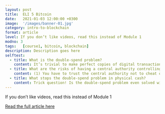 ```yaml
---
layout: post
title:  ELI 5 Bitcoin
date:   2021-01-03 12:00:00 +0300
image:  '/images/banner-01.jpg'
category: intro-to-blockchain
format: article
level: If you don’t like videos, read this instead of Module 1
modno: 3
tags:   [course1, bitcoin, blockchain]
description: Description goes here
selftest:
  - title: What is the double-spend problem?
    content: It’s trivial to make perfect copies of digital transactions. For any electronic money system, the double-spend problem refers to trying to prevent the transaction “Alice pays $100” from being used over and over again. This is typically solved using a centralised ledger (i.e. a bank). Bitcoin solves the double-spend problem without requiring a centralised authority controlling the ledger.
  - title: What are the risks of having a central authority controlling the ledger?
    content: (1) You have to trust the central authority not to cheat or steal from you. (2) They could censor your transactions if they decided they didn’t like you or with whom you were transacting.
  - title: What stops the double-spend problem in physical cash?
    content: Trick question! Is the double-spend problem even solved with cash? Only partially. With cash, we don’t call it double-spending, we call it counterfeiting. Ridges on the sides of coins, watermarks, RFIDs and high-precision printing are just some of the techniques invented to try and prevent counterfeiting and hence the double-spend problem in cash.
---
```


If you don’t like videos, read this instead of Module 1

<a href="https://medium.com/free-code-camp/explain-bitcoin-like-im-five-73b4257ac833" target="_blank" class="purpleBtn" >Read the full article here</a>
